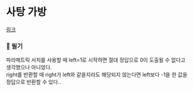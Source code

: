 # 사탕 가방
[링크](https://swexpertacademy.com/main/code/problem/problemDetail.do?contestProbId=AXdHxTNqC2IDFAS5)

### 📝 필기
파라메트릭 서치를 사용할 때 left=1로 시작하면 절대 정답으로 0이 도출될 수 없다고 생각했으나 아니었다.  
right를 반환할 때 right가 left와 같을지라도 해당되지 않는다면 left보다 -1을 한 값을 정답으로 반환할 수 있다..